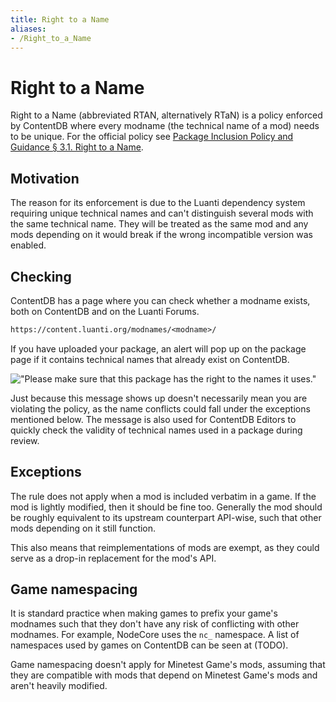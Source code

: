```yaml
---
title: Right to a Name
aliases:
- /Right_to_a_Name
---
```


# Right to a Name
Right to a Name (abbreviated RTAN, alternatively RTaN) is a policy enforced by ContentDB where every modname (the technical name of a mod) needs to be unique. For the official policy see [Package Inclusion Policy and Guidance § 3.1. Right to a Name](https://content.luanti.org/policy_and_guidance/#31-right-to-a-name).

## Motivation
The reason for its enforcement is due to the Luanti dependency system requiring unique technical names and can't distinguish several mods with the same technical name. They will be treated as the same mod and any mods depending on it would break if the wrong incompatible version was enabled.

## Checking
ContentDB has a page where you can check whether a modname exists, both on ContentDB and on the Luanti Forums.

```txt
https://content.luanti.org/modnames/<modname>/
```

If you have uploaded your package, an alert will pop up on the package page if it contains technical names that already exist on ContentDB.

!["Please make sure that this package has the right to the names it uses."](/images/right_to_a_name/cdb_warning.webp)

Just because this message shows up doesn't necessarily mean you are violating the policy, as the name conflicts could fall under the exceptions mentioned below. The message is also used for ContentDB Editors to quickly check the validity of technical names used in a package during review.

## Exceptions
The rule does not apply when a mod is included verbatim in a game. If the mod is lightly modified, then it should be fine too. Generally the mod should be roughly equivalent to its upstream counterpart API-wise, such that other mods depending on it still function.

This also means that reimplementations of mods are exempt, as they could serve as a drop-in replacement for the mod's API.

## Game namespacing
It is standard practice when making games to prefix your game's modnames such that they don't have any risk of conflicting with other modnames. For example, NodeCore uses the `nc_` namespace. A list of namespaces used by games on ContentDB can be seen at (TODO).

Game namespacing doesn't apply for Minetest Game's mods, assuming that they are compatible with mods that depend on Minetest Game's mods and aren't heavily modified.
